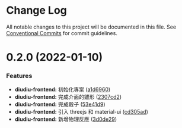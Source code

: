 # Change Log

All notable changes to this project will be documented in this file.
See [Conventional Commits](https://conventionalcommits.org) for commit guidelines.

# 0.2.0 (2022-01-10)


### Features

* **diudiu-frontend:** 初始化專案 ([a1d6960](https://github.com/marco79423/mysite-frontend/commit/a1d69606b2195bf88a31daccd4cc4ca1114e8de8))
* **diudiu-frontend:** 完成介面的雛形 ([2307cd2](https://github.com/marco79423/mysite-frontend/commit/2307cd28023b51f7b9ec9e20ebf4af0223b01335))
* **diudiu-frontend:** 完成骰子 ([53e41d9](https://github.com/marco79423/mysite-frontend/commit/53e41d90f1a9164f4000bf00a73aaf8ac3999276))
* **diudiu-frontend:** 引入 threejs 和 material-ui ([cd305ad](https://github.com/marco79423/mysite-frontend/commit/cd305ad3f6bcbc54728b8bdf267999c4d52b4a94))
* **diudiu-frontend:** 新增物理反應 ([3d0de29](https://github.com/marco79423/mysite-frontend/commit/3d0de2951d2bbc4c168624f941bde0bbaa7a1025))
